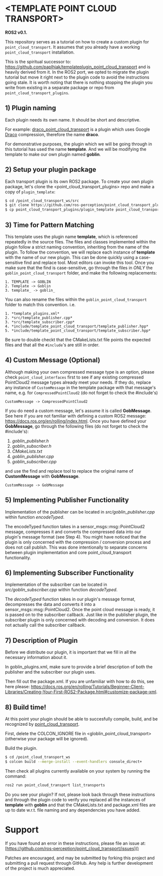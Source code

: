 # \<TEMPLATE POINT CLOUD TRANSPORT>
**ROS2 v0.1.**

This repository serves as a tutorial on how to create a custom plugin for `point_cloud_transport`. It assumes that you already have a working `point_cloud_transport` installation.

This is the spiritual successor to: https://github.com/paplhjak/templateplugin_point_cloud_transport and is heavily derived from it. In the ROS2 port, we opted to migrate the plugin tutorial but move it right next to the plugin code to avoid the instructions going stale. It is worth noting that there is nothing stopping the plugin you write from existing in a separate package or repo from `point_cloud_transport_plugins`.

## 1) Plugin naming
Each plugin needs its own name. It should be short and descriptive.

For example: [draco_point_cloud_transport](https://github.com/ros-perception/point_cloud_transport_plugins/tree/rolling/draco_point_cloud_transport) is a plugin which uses Google [Draco](https://github.com/google/draco) compression, therefore the name **draco**.

For demonstrative purposes, the plugin which we will be going through in this tutorial has used the name **template**. And we will be modifying the template to make our own plugin named **goblin**.

## 2) Setup your plugin package

Each transport plugin is its own ROS2 package. To create your own plugin package, let's clone the <point_cloud_transport_plugins> repo and make a copy of `plugin_template`:

```bash
$ cd /point_cloud_transport_ws/src
$ git clone https://github.com/ros-perception/point_cloud_transport_plugins.git
$ cp point_cloud_transport_plugins/plugin_template point_cloud_transport_plugins/goblin_point_cloud_transport
```

## 3) Time for Pattern Matching

This template uses the plugin name **template**, which is referenced repeatedly in the source files. The files and classes implemented within the plugin follow a strict naming convention, inheriting from the name of the plugin. To follow the convention, we will replace each instance of **template** with the name of our new plugin. This can be done quickly using a case-sensitive find and replace tool. Most editors can invoke this tool. Once you make sure that the find is case-sensitive, go through the files in *ONLY* the `goblin_point_cloud_transport` folder, and make the following replacements:

```
1. TEMPLATE -> GOBLIN
2. Template -> Goblin
3. template_ -> goblin_
```

You can also rename the files within the `goblin_point_cloud_transport` folder to match this convention. i.e.
```
1. *template_plugins.xml*
2. *src/template_publisher.cpp*
3. *src/template_subscriber.cpp*
4. *include/template_point_cloud_transport/template_publisher.hpp*
5. *include/template_point_cloud_transport/template_subscriber.hpp*
```

Be sure to double checkt that the CMakeLists.txt file points the expected files and that all the `#include`'s are still in order.

## 4) Custom Message (Optional)

Although making your own compressed message type is an option, please check `point_cloud_interfaces` first to see if any existing compressed PointCloud2 message types already meet your needs. If they do, replace any instance of `CustomMessage` in the template package with that message's name, e.g. for `CompressedPointCloud2` (do not forget to check the #include's)

```
CustomMessage -> CompressedPointCloud2
```

If you do need a custom message, let's assume it is called **GobMessage**. See here if you are not familiar with defining a custom ROS2 message: https://docs.ros.org/en/rolling/index.html. 
Once you have defined your **GobMessage**, go through the following files (do not forget to check the #include's):

1. *goblin_publisher.h*
2. *goblin_subscriber.h*
3. *CMakeLists.txt*
4. *goblin_publisher.cpp*
5. *goblin_subscriber.cpp*

and use the find and replace tool to replace the original name of **CustomMessage** with **GobMessage**.

```
CustomMessage -> GobMessage
```

## 5) Implementing Publisher Functionality

Implementation of the publisher can be located in *src/goblin_publisher.cpp* within function *encodeTyped*.

The encodeTyped function takes in a sensor_msgs::msg::PointCloud2 message, compresses it and converts the compressed data into our plugin's message format (see Step 4). You might have noticed that the plugin is only concerned with the compression / conversion process and does not call publish. This was done intentionally to separate concerns between plugin implementation and core point_cloud_transport functionality.

## 6) Implementing Subscriber Functionality

Implementation of the subscriber can be located in *src/goblin_subscriber.cpp* within function *decodeTyped*.

The *decodeTyped* function takes in our plugin's message format, decompresses the data and converts it into a sensor_msgs::msg::PointCloud2. Once the point cloud message is ready, it is passed on to the subscriber callback. Just like in the publisher plugin, the subscriber plugin is only concerned with decoding and conversion. It does not actually call the subscriber callback.

## 7) Description of Plugin

Before we distribute our plugin, it is important that we fill in all the necessary information about it. 

In goblin_plugins.xml, make sure to provide a brief description of both the publisher and the subscriber our plugin uses.

Then fill out the package.xml. If you are unfamiliar with how to do this, see here please: https://docs.ros.org/en/rolling/Tutorials/Beginner-Client-Libraries/Creating-Your-First-ROS2-Package.html#customize-package-xml.

## 8) Build time!

At this point your plugin should be able to succesfully compile, build, and be recognized by [point_cloud_transport](https://github.com/ros-perception/point_cloud_transport). 

First, delete the COLCON_IGNORE file in <globlin_point_cloud_transport> (otherwise your package will be ignored).

Build the plugin.

```bash
$ cd /point_cloud_transport_ws
$ colcon build --merge-install --event-handlers console_direct+
```

Then check all plugins currently available on your system by running the command:

``` bash
ros2 run point_cloud_transport list_transports
```

Do you see your plugin? If not, please look back through these instructions and through the plugin code to verify you replaced all the instances of **template** with **goblin** and that the CMakeLists.txt and package.xml files are up to date w.r.t. file naming and any dependencies you have added.

Support
=======

If you have found an error in these instructions, please file an issue at: [https://github.com/ros-perception/point_cloud_transport/issues]()

Patches are encouraged, and may be submitted by forking this project and
submitting a pull request through GitHub. Any help is further development of the project is much appreciated.

